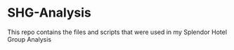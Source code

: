 # SHG-Analysis
This repo contains the files and scripts that were used in my Splendor Hotel Group Analysis
